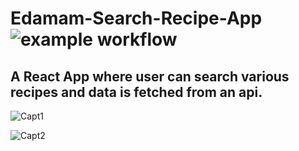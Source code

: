# Edamam-Search-Recipe-App ![example workflow](https://img.shields.io/badge/Stack-React-red)

## A React App where user can search various recipes and data is fetched from an api.

![Capt1](https://user-images.githubusercontent.com/96413187/190865226-c0a9a0c3-b732-47d6-8d3b-39b9814ade10.PNG)


![Capt2](https://user-images.githubusercontent.com/96413187/190865241-3dce5183-a9bf-40ab-a4be-08b16deb8bbb.PNG)
